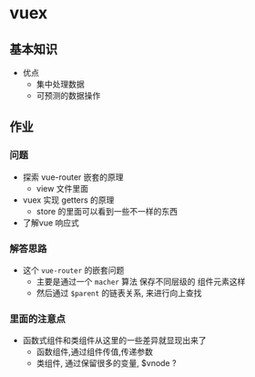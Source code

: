 # vuex

## 基本知识
- 优点
  - 集中处理数据
  - 可预测的数据操作 
## 作业
### 问题
- 探索 vue-router 嵌套的原理
  - view 文件里面
- vuex 实现 getters 的原理
  - store 的里面可以看到一些不一样的东西
- 了解vue 响应式

### 解答思路
- 这个 `vue-router` 的嵌套问题
  - 主要是通过一个 `macher` 算法 保存不同层级的 组件元素这样
  - 然后通过 `$parent` 的链表关系, 来进行向上查找

### 里面的注意点
- 函数式组件和类组件从这里的一些差异就显现出来了
  - 函数组件,通过组件传值,传递参数
  - 类组件, 通过保留很多的变量, $vnode ?
